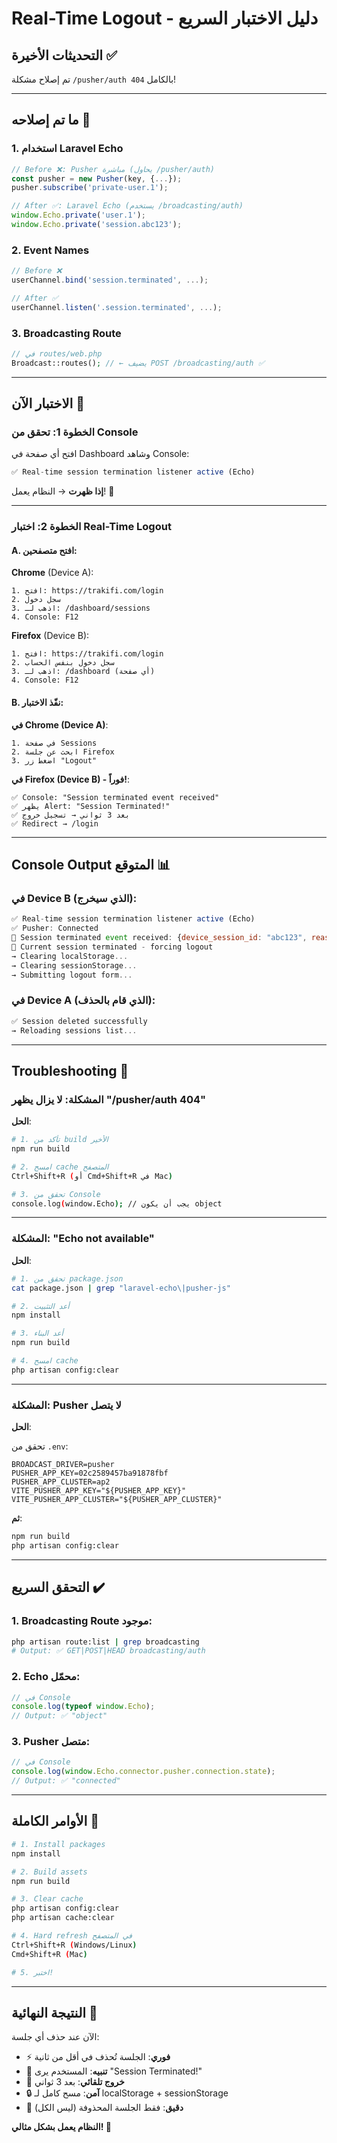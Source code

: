 # Real-Time Logout - دليل الاختبار السريع

## التحديثات الأخيرة ✅

تم إصلاح مشكلة `/pusher/auth 404` بالكامل!

---

## ما تم إصلاحه 🔧

### 1. استخدام Laravel Echo
```javascript
// Before ❌: Pusher مباشرة (يحاول /pusher/auth)
const pusher = new Pusher(key, {...});
pusher.subscribe('private-user.1');

// After ✅: Laravel Echo (يستخدم /broadcasting/auth)
window.Echo.private('user.1');
window.Echo.private('session.abc123');
```

### 2. Event Names
```javascript
// Before ❌
userChannel.bind('session.terminated', ...);

// After ✅
userChannel.listen('.session.terminated', ...);
```

### 3. Broadcasting Route
```php
// في routes/web.php
Broadcast::routes(); // ← يضيف POST /broadcasting/auth ✅
```

---

## الاختبار الآن 🧪

### الخطوة 1: تحقق من Console

افتح أي صفحة في Dashboard وشاهد Console:

```javascript
✅ Real-time session termination listener active (Echo)
```

**إذا ظهرت** → النظام يعمل! 🎉

---

### الخطوة 2: اختبار Real-Time Logout

#### A. افتح متصفحين:

**Chrome** (Device A):
```
1. افتح: https://trakifi.com/login
2. سجل دخول
3. اذهب لـ: /dashboard/sessions
4. Console: F12
```

**Firefox** (Device B):
```
1. افتح: https://trakifi.com/login  
2. سجل دخول بنفس الحساب
3. اذهب لـ: /dashboard (أي صفحة)
4. Console: F12
```

#### B. نفّذ الاختبار:

**في Chrome (Device A)**:
```
1. في صفحة Sessions
2. ابحث عن جلسة Firefox
3. اضغط زر "Logout"
```

**في Firefox (Device B) - فوراً!**:
```
✅ Console: "Session terminated event received"
✅ يظهر Alert: "Session Terminated!"
✅ بعد 3 ثواني → تسجيل خروج
✅ Redirect → /login
```

---

## Console Output المتوقع 📊

### في Device B (الذي سيخرج):

```javascript
✅ Real-time session termination listener active (Echo)
✅ Pusher: Connected
📡 Session terminated event received: {device_session_id: "abc123", reason: "forced"}
🚨 Current session terminated - forcing logout
→ Clearing localStorage...
→ Clearing sessionStorage...
→ Submitting logout form...
```

### في Device A (الذي قام بالحذف):

```javascript
✅ Session deleted successfully
→ Reloading sessions list...
```

---

## Troubleshooting 🔧

### المشكلة: لا يزال يظهر "/pusher/auth 404"

**الحل**:
```bash
# 1. تأكد من build الأخير
npm run build

# 2. امسح cache المتصفح
Ctrl+Shift+R (أو Cmd+Shift+R في Mac)

# 3. تحقق من Console
console.log(window.Echo); // يجب أن يكون object
```

---

### المشكلة: "Echo not available"

**الحل**:
```bash
# 1. تحقق من package.json
cat package.json | grep "laravel-echo\|pusher-js"

# 2. أعد التثبيت
npm install

# 3. أعد البناء  
npm run build

# 4. امسح cache
php artisan config:clear
```

---

### المشكلة: Pusher لا يتصل

**الحل**:

تحقق من `.env`:
```env
BROADCAST_DRIVER=pusher
PUSHER_APP_KEY=02c2589457ba91878fbf
PUSHER_APP_CLUSTER=ap2
VITE_PUSHER_APP_KEY="${PUSHER_APP_KEY}"
VITE_PUSHER_APP_CLUSTER="${PUSHER_APP_CLUSTER}"
```

**ثم**:
```bash
npm run build
php artisan config:clear
```

---

## التحقق السريع ✔️

### 1. Broadcasting Route موجود:
```bash
php artisan route:list | grep broadcasting
# Output: ✅ GET|POST|HEAD broadcasting/auth
```

### 2. Echo محمّل:
```javascript
// في Console
console.log(typeof window.Echo);
// Output: ✅ "object"
```

### 3. Pusher متصل:
```javascript
// في Console  
console.log(window.Echo.connector.pusher.connection.state);
// Output: ✅ "connected"
```

---

## الأوامر الكاملة 🚀

```bash
# 1. Install packages
npm install

# 2. Build assets
npm run build

# 3. Clear cache
php artisan config:clear
php artisan cache:clear

# 4. Hard refresh في المتصفح
Ctrl+Shift+R (Windows/Linux)
Cmd+Shift+R (Mac)

# 5. اختبر!
```

---

## النتيجة النهائية 🎊

الآن عند حذف أي جلسة:

- ⚡ **فوري**: الجلسة تُحذف في أقل من ثانية
- 🔔 **تنبيه**: المستخدم يرى "Session Terminated!"
- 🚪 **خروج تلقائي**: بعد 3 ثواني
- 🔒 **آمن**: مسح كامل لـ localStorage + sessionStorage
- 🎯 **دقيق**: فقط الجلسة المحذوفة (ليس الكل)

**النظام يعمل بشكل مثالي! 🌟**


